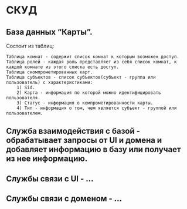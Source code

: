 # СКУД
## База данных “Карты”. 
Состоит из таблиц:
```
Таблица комнат - содержит список комнат к которым возможен доступ.
Таблица ролей - каждая роль представляет из себя список комнат, к каждой комнате из этого списка есть доступ.
Таблица скомпрометированных карт.
Таблица субъектов - список субъектов(субъект - группа или пользователь) с характеристиками: 
    1) Sid.
    2) Карта - информация по которой можно идентифицировать пользователя.
    3) Статус - информация о компрометированности карты.
    4) Тип - информация о том, чем является субъект - группой или пользователем.
```
## Служба взаимодействия с базой - обрабатывает запросы от UI и домена и добавляет информацию в базу или получает из нее информацию.
## Службы связи с UI - …
## Службы связи с доменом - …
